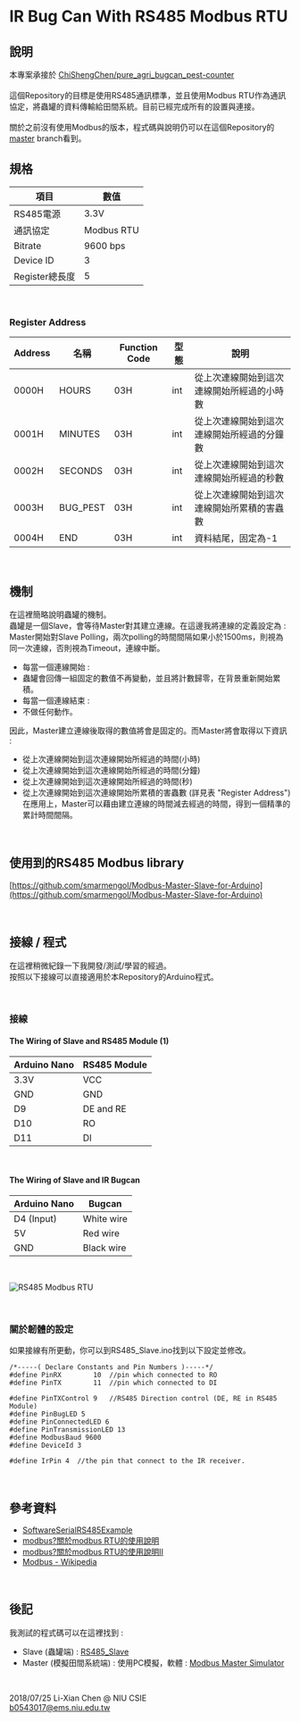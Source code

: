 # IR Bug Can With RS485 Modbus RTU

## 說明
本專案承接於 [ChiShengChen/pure_agri_bugcan_pest-counter](https://github.com/ChiShengChen/pure_agri_bugcan_pest-counter)
<br/><br/>
這個Repository的目標是使用RS485通訊標準，並且使用Modbus RTU作為通訊協定，將蟲罐的資料傳輸給田間系統。目前已經完成所有的設置與連接。<br/><br/>
關於之前沒有使用Modbus的版本，程式碼與說明仍可以在這個Repository的[master](https://github.com/twbrandon7/IR-Bug-Can/tree/master) branch看到。

## 規格
|項目|數值|
|--|--|
|RS485電源|3.3V|
|通訊協定|Modbus RTU|
|Bitrate|9600 bps|
|Device ID|3|
|Register總長度|5|

<br/>

### Register Address
|Address|名稱|Function Code|型態|說明|
|--|--|--|--|--|
|0000H|HOURS|03H|int|從上次連線開始到這次連線開始所經過的小時數|
|0001H|MINUTES|03H|int|從上次連線開始到這次連線開始所經過的分鐘數|
|0002H|SECONDS|03H|int|從上次連線開始到這次連線開始所經過的秒數|
|0003H|BUG_PEST|03H|int|從上次連線開始到這次連線開始所累積的害蟲數|
|0004H|END|03H|int|資料結尾，固定為-1|

<br/>

## 機制
在這裡簡略說明蟲罐的機制。<br/>
蟲罐是一個Slave，會等待Master對其建立連線。在這邊我將連線的定義設定為 : Master開始對Slave Polling，兩次polling的時間間隔如果小於1500ms，則視為同一次連線，否則視為Timeout，連線中斷。<br/>
- 每當一個連線開始 : 
 - 蟲罐會回傳一組固定的數值不再變動，並且將計數歸零，在背景重新開始累積。
- 每當一個連線結束 : 
 - 不做任何動作。

因此，Master建立連線後取得的數值將會是固定的。而Master將會取得以下資訊 : 
- 從上次連線開始到這次連線開始所經過的時間(小時)
- 從上次連線開始到這次連線開始所經過的時間(分鐘)
- 從上次連線開始到這次連線開始所經過的時間(秒)
- 從上次連線開始到這次連線開始所累積的害蟲數
(詳見表 "Register Address")<br/>
在應用上，Master可以藉由建立連線的時間減去經過的時間，得到一個精準的累計時間間隔。

<br/>

## 使用到的RS485 Modbus library
[https://github.com/smarmengol/Modbus-Master-Slave-for-Arduino](https://github.com/smarmengol/Modbus-Master-Slave-for-Arduino)

<br/>

## 接線 / 程式
在這裡稍微紀錄一下我開發/測試/學習的經過。<br/>
按照以下接線可以直接適用於本Repository的Arduino程式。

<br/>

### 接線
#### The Wiring of Slave and RS485 Module (1)
|Arduino Nano|RS485 Module|
|--|--|
|3.3V|VCC|
|GND|GND|
|D9|DE and RE|
|D10|RO|
|D11|DI|

<br/>

#### The Wiring of Slave and IR Bugcan
|Arduino Nano|Bugcan|
|--|--|
|D4 (Input)|White wire|
|5V|Red wire|
|GND|Black wire|

<br/>

![RS485 Modbus RTU](https://i.imgur.com/xL7LqVv.png)

<br/>

### 關於韌體的設定

如果接線有所更動，你可以到RS485_Slave.ino找到以下設定並修改。
```
/*-----( Declare Constants and Pin Numbers )-----*/
#define PinRX        10  //pin which connected to RO
#define PinTX        11  //pin which connected to DI

#define PinTXControl 9   //RS485 Direction control (DE, RE in RS485 Module)
#define PinBugLED 5
#define PinConnectedLED 6
#define PinTransmissionLED 13
#define ModbusBaud 9600
#define DeviceId 3

#define IrPin 4  //the pin that connect to the IR receiver.

```

<br/>

## 參考資料
- [SoftwareSerialRS485Example](https://arduino-info.wikispaces.com/SoftwareSerialRS485Example)
- [modbus?關於modbus RTU的使用說明](http://www.xuan.idv.tw/wordpress/?p=1705)
- [modbus?關於modbus RTU的使用說明II](http://www.xuan.idv.tw/wordpress/?p=2427)
- [Modbus - Wikipedia](https://en.wikipedia.org/wiki/Modbus)

<br/>

## 後記
我測試的程式碼可以在這裡找到 : 
- Slave (蟲罐端) : [RS485_Slave](https://github.com/twbrandon7/IR-Bug-Can/tree/modbus/RS485_Slave "RS485_Slave")
- Master (模擬田間系統端) : 使用PC模擬，軟體 : [Modbus Master Simulator](http://en.radzio.dxp.pl/modbus-master-simulator/)

<br/>

2018/07/25 Li-Xian Chen @ NIU CSIE<br/>
b0543017@ems.niu.edu.tw